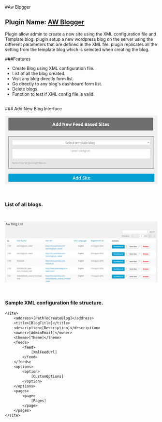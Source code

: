 #Aw Blogger

## Plugin Name: [AW Blogger](https://github.com/dev-artworld/plugins/tree/master/aw-blogger)
Plugin allow admin to create a new site using the XML configuration file and Template blog.
plugin setup a new wordpress blog on the server using the different parameters that are defined in the XML file.
plugin replicates all the setting from the template blog which is selected when creating the blog.

###Features
* Create Blog using XML configuration file.
* List of all the blog created.
* Visit any blog directly form list.
* Go directly to any blog's dashboard form list.
* Delete blogs.
* Function to test if XML config file is valid.

<br />
### Add New Blog Interface
<br />

<p align="center">
  <img src="sample/aw-blogger.png" alt="" width="800"/>
</p>

<br />

### List of all blogs.
<br />

<p align="center">
  <img src="sample/aw-blogger-list.png" alt="" width="800"/>
</p>

<br />

### Sample XML configuration file structure.
```
<site>
	<address>[PathToCreateBlog]</address>
	<title>[BlogTitle]</title>
	<description>[Description]</description>
	<owner>[AdminEmail]</owner>
	<theme>[Theme]</theme>
	<feeds>
		<feed>
			[XmlFeedUrl]
		</feed>
	</feeds>
	<options>
		<option>
			[CustomOptions]
		</option>
	</options>
	<pages>
		<page>
			[Pages]
		</page>
	</pages>
</site>
```
